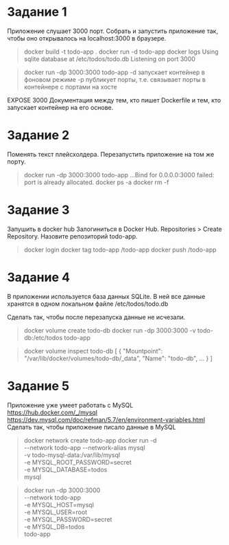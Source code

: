 # Задание 1

Приложение слушает 3000 порт.
Собрать и запустить приложение так, чтобы оно открывалось на localhost:3000 в браузере.

>docker build -t todo-app .
>docker run -d todo-app
>docker logs <container-id> 
Using sqlite database at /etc/todos/todo.db
Listening on port 3000

>docker run -dp 3000:3000 todo-app
-d запускает контейнер в фоновом режиме
-p публикует порты, т.е. связывает 
порты в контейнере с портами на хосте

EXPOSE 3000
Документация между тем, кто пишет Dockerfile и тем, кто запускает контейнер на его основе.

# Задание 2
Поменять текст плейсхолдера. 
Перезапустить приложение на том же порту.
>docker run -dp 3000:3000 todo-app
...Bind for 0.0.0.0:3000 failed: port is 
already allocated.
>docker ps -a
>docker rm -f <container-id>

# Задание 3
Запушить в docker hub
Залогиниться в Docker Hub.
Repositories > Create Repository.
Назовите репозиторий todo-app.
>docker login
>docker tag todo-app <username>/todo-app
>docker push <username>/todo-app

# Задание 4
В приложении используется база данных SQLite. 
В ней все данные хранятся в одном локальном файле /etc/todos/todo.db

Сделать так, чтобы после перезапуска данные не исчезали.

>docker volume create todo-db
>docker run -dp 3000:3000 -v todo-db:/etc/todos todo-app

>docker volume inspect todo-db
[
    {
        "Mountpoint": "/var/lib/docker/volumes/todo-db/_data",
        "Name": "todo-db",
	…
    }
]

# Задание 5
Приложение уже умеет работать c MySQL
https://hub.docker.com/_/mysql
https://dev.mysql.com/doc/refman/5.7/en/environment-variables.html
Сделать так, чтобы приложение писало данные в MySQL

>docker network create todo-app
>docker run -d \
--network todo-app --network-alias mysql \
-v todo-mysql-data:/var/lib/mysql \
-e MYSQL_ROOT_PASSWORD=secret \
-e MYSQL_DATABASE=todos \
mysql

>docker run -dp 3000:3000 \
--network todo-app \
-e MYSQL_HOST=mysql \
-e MYSQL_USER=root \
-e MYSQL_PASSWORD=secret \
-e MYSQL_DB=todos \
todo-app
